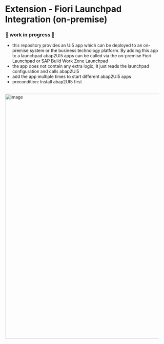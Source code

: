 # Extension - Fiori Launchpad Integration (on-premise)

### 🚧 work in progress 🚧

* this repository provides an UI5 app which can be deployed to an on-premise system or the business technology platform. By adding this app to a launchpad abap2UI5 apps can be called via the on-premise Fiori Launchpad or SAP Build Work Zone Launchpad
* the app does not contain any extra logic, it just reads the launchpad configuration and calls abap2UI5
* add the app multiple times to start different abap2UI5 apps
* precondition: Install abap2UI5 first
<br><br>
<img width="800" alt="image" src="https://github.com/oblomov-dev/abap2UI5_ext-launchpad_app/assets/102328295/1fe04e4b-4b16-4b74-8ddc-0bc1d6034f6e">
